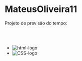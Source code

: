 # MateusOliveira11  

<p>Projeto de previsão do tempo:</p>
<br>
<br>

 - <img src="https://img.shields.io/badge/HTML-239120?style=for-the-badge&logo=html5&logoColor=white" alt="html-logo" />
 - <img src="https://img.shields.io/badge/CSS-239120?&style=for-the-badge&logo=css3&logoColor=white" alt="CSS-logo" />


                                                     
